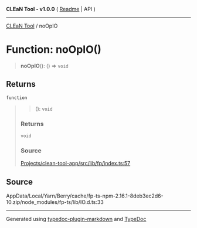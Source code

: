 **CLEaN Tool - v1.0.0** ( [Readme](../README.md) \| API )

***

[CLEaN Tool](../exports.md) / noOpIO

# Function: noOpIO()

> **noOpIO**(): () => `void`

## Returns

`function`

> > (): `void`
>
> ### Returns
>
> `void`
>
> ### Source
>
> [Projects/clean-tool-app/src/lib/fp/index.ts:57](https://github.com/yuckyh/clean-tool-app/)
>

## Source

AppData/Local/Yarn/Berry/cache/fp-ts-npm-2.16.1-8deb3ec2d6-10.zip/node\_modules/fp-ts/lib/IO.d.ts:33

***

Generated using [typedoc-plugin-markdown](https://www.npmjs.com/package/typedoc-plugin-markdown) and [TypeDoc](https://typedoc.org/)
